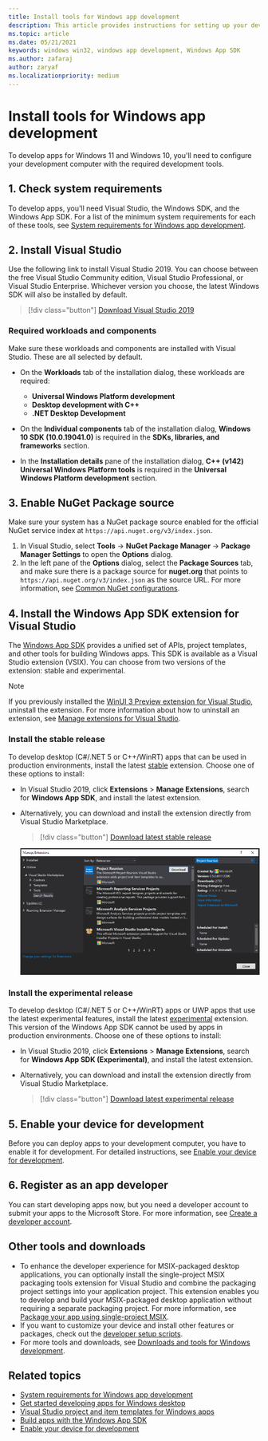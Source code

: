 ```yaml
---
title: Install tools for Windows app development
description: This article provides instructions for setting up your development computer for Windows app development.
ms.topic: article
ms.date: 05/21/2021
keywords: windows win32, windows app development, Windows App SDK 
ms.author: zafaraj
author: zaryaf
ms.localizationpriority: medium
---
```


# Install tools for Windows app development

To develop apps for Windows 11 and Windows 10, you'll need to configure your development computer with the required development tools.

## 1. Check system requirements

To develop apps, you'll need Visual Studio, the Windows SDK, and the Windows App SDK. For a list of the minimum system requirements for each of these tools, see [System requirements for Windows app development](system-requirements.md).

## 2. Install Visual Studio

Use the following link to install Visual Studio 2019. You can choose between the free Visual Studio Community edition, Visual Studio Professional, or Visual Studio Enterprise. Whichever version you choose, the latest Windows SDK will also be installed by default.

> [!div class="button"]
> [Download Visual Studio 2019](https://developer.microsoft.com/windows/downloads)

### Required workloads and components

Make sure these workloads and components are installed with Visual Studio. These are all selected by default.

- On the **Workloads** tab of the installation dialog, these workloads are required:
  - **Universal Windows Platform development**
  - **Desktop development with C++**
  - **.NET Desktop Development**

- On the **Individual components** tab of the installation dialog, **Windows 10 SDK (10.0.19041.0)** is required in the **SDKs, libraries, and frameworks** section.

- In the **Installation details** pane of the installation dialog, **C++ (v142) Universal Windows Platform tools** is required in the **Universal Windows Platform development** section.

## 3. Enable NuGet Package source

Make sure your system has a NuGet package source enabled for the official NuGet service index at `https://api.nuget.org/v3/index.json`. 

 1. In Visual Studio, select **Tools** -> **NuGet Package Manager** -> **Package Manager Settings** to open the **Options** dialog.
 2. In the left pane of the **Options** dialog, select the **Package Sources** tab, and make sure there is a package source for **nuget.org** that points to `https://api.nuget.org/v3/index.json` as the source URL. For more information, see [Common NuGet configurations](/nuget/consume-packages/configuring-nuget-behavior).

## 4. Install the Windows App SDK extension for Visual Studio

The [Windows App SDK](index.md) provides a unified set of APIs, project templates, and other tools for building Windows apps. This SDK is available as a Visual Studio extension (VSIX). You can choose from two versions of the extension: stable and experimental.

> [!NOTE]
> If you previously installed the [WinUI 3 Preview extension for Visual Studio](https://marketplace.visualstudio.com/items?itemName=Microsoft-WinUI.WinUIProjectTemplates), uninstall the extension. For more information about how to uninstall an extension, see [Manage extensions for Visual Studio](/visualstudio/ide/finding-and-using-visual-studio-extensions).

### Install the stable release

To develop desktop (C#/.NET 5 or C++/WinRT) apps that can be used in production environments, install the latest [stable](stable-channel.md) extension. Choose one of these options to install:

- In Visual Studio 2019, click **Extensions** > **Manage Extensions**, search for **Windows App SDK**, and install the latest extension.
- Alternatively, you can download and install the extension directly from Visual Studio Marketplace.

    > [!div class="button"]
    > [Download latest stable release](https://aka.ms/windowsappsdk/stable-vsix)

    ![Screenshot of the Windows App SDK extension being installed](images/reunion-extension-install.png)

### Install the experimental release

To develop desktop (C#/.NET 5 or C++/WinRT) apps or UWP apps that use the latest experimental features, install the latest [experimental](experimental-channel.md) extension. This version of the Windows App SDK cannot be used by apps in production environments. Choose one of these options to install:

- In Visual Studio 2019, click **Extensions** > **Manage Extensions**, search for **Windows App SDK (Experimental)**, and install the latest extension.
- Alternatively, you can download and install the extension directly from Visual Studio Marketplace.

    > [!div class="button"]
    > [Download latest experimental release](https://aka.ms/windowsappsdk/experimental-vsix)

## 5. Enable your device for development

Before you can deploy apps to your development computer, you have to enable it for development. For detailed instructions, see [Enable your device for development](../get-started/enable-your-device-for-development.md).

## 6. Register as an app developer

You can start developing apps now, but you need a developer account to submit your apps to the Microsoft Store. For more information, see [Create a developer account](../get-started/sign-up.md).

## Other tools and downloads

- To enhance the developer experience for MSIX-packaged desktop applications, you can optionally install the single-project MSIX packaging tools extension for Visual Studio and combine the packaging project settings into your application project. This extension enables you to develop and build your MSIX-packaged desktop application without requiring a separate packaging project. For more information, see [Package your app using single-project MSIX](single-project-msix.md).
- If you want to customize your device and install other features or packages, check out the [developer setup scripts](https://github.com/Microsoft/windows-dev-box-setup-scripts).
- For more tools and downloads, see [Downloads and tools for Windows development](https://developer.microsoft.com/windows/downloads).

## Related topics

- [System requirements for Windows app development](system-requirements.md)
- [Get started developing apps for Windows desktop](../get-started/index.md)
- [Visual Studio project and item templates for Windows apps](../desktop/visual-studio-templates.md)
- [Build apps with the Windows App SDK](get-started.md)
- [Enable your device for development](../get-started/enable-your-device-for-development.md)